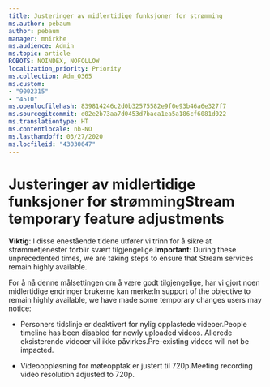 ```yaml
---
title: Justeringer av midlertidige funksjoner for strømming
ms.author: pebaum
author: pebaum
manager: mnirkhe
ms.audience: Admin
ms.topic: article
ROBOTS: NOINDEX, NOFOLLOW
localization_priority: Priority
ms.collection: Adm_O365
ms.custom:
- "9002315"
- "4510"
ms.openlocfilehash: 839814246c2d0b32575582e9f0e93b46a6e327f7
ms.sourcegitcommit: d02e2b73aa7d0453d7baca1ea5a186cf6081d022
ms.translationtype: HT
ms.contentlocale: nb-NO
ms.lasthandoff: 03/27/2020
ms.locfileid: "43030647"
---
```

# <a name="stream-temporary-feature-adjustments"></a><span data-ttu-id="0e3ac-102">Justeringer av midlertidige funksjoner for strømming</span><span class="sxs-lookup"><span data-stu-id="0e3ac-102">Stream temporary feature adjustments</span></span>

<span data-ttu-id="0e3ac-103">**Viktig**: I disse enestående tidene utfører vi trinn for å sikre at strømmetjenester forblir svært tilgjengelige.</span><span class="sxs-lookup"><span data-stu-id="0e3ac-103">**Important**: During these unprecedented times, we are taking steps to ensure that Stream services remain highly available.</span></span>

<span data-ttu-id="0e3ac-104">For å nå denne målsettingen om å være godt tilgjengelige, har vi gjort noen midlertidige endringer brukerne kan merke:</span><span class="sxs-lookup"><span data-stu-id="0e3ac-104">In support of the objective to remain highly available, we have made some temporary changes users may notice:</span></span> 

- <span data-ttu-id="0e3ac-105">Personers tidslinje er deaktivert for nylig opplastede videoer.</span><span class="sxs-lookup"><span data-stu-id="0e3ac-105">People timeline has been disabled for newly uploaded videos.</span></span> <span data-ttu-id="0e3ac-106">Allerede eksisterende videoer vil ikke påvirkes.</span><span class="sxs-lookup"><span data-stu-id="0e3ac-106">Pre-existing videos will not be impacted.</span></span>

- <span data-ttu-id="0e3ac-107">Videooppløsning for møteopptak er justert til 720p.</span><span class="sxs-lookup"><span data-stu-id="0e3ac-107">Meeting recording video resolution adjusted to 720p.</span></span>

